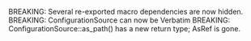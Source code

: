 BREAKING: Several re-exported macro dependencies are now hidden.
BREAKING: ConfigurationSource can now be Verbatim
BREAKING: ConfigurationSource::as_path() has a new return type; AsRef<Path> is gone.

